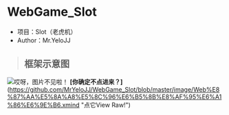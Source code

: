 # WebGame_Slot
* 项目：Slot（老虎机）
* Author：Mr.YeloJJ
>## **框架示意图**
![哎呀，图片不见啦！](https://github.com/MrYeloJJ/WebGame_Slot/blob/master/image/Web%E8%87%AA%E5%8A%A8%E5%8C%96%E6%B5%8B%E8%AF%95%E6%A1%86%E6%9E%B6.png "别看了， 再看你也看不清！！！")
**[你确定不点进来？]**(https://github.com/MrYeloJJ/WebGame_Slot/blob/master/image/Web%E8%87%AA%E5%8A%A8%E5%8C%96%E6%B5%8B%E8%AF%95%E6%A1%86%E6%9E%B6.xmind "点它View Raw!")

